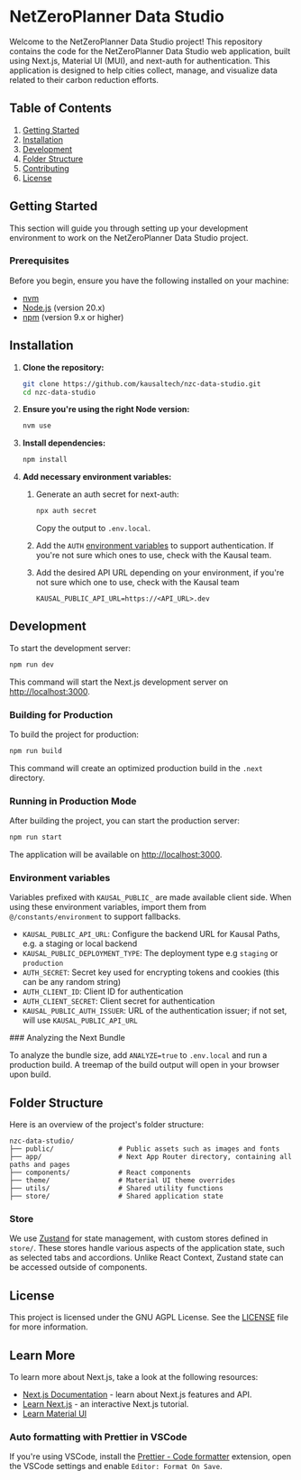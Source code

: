 # NetZeroPlanner Data Studio

Welcome to the NetZeroPlanner Data Studio project! This repository contains the code for the NetZeroPlanner Data Studio web application, built using Next.js, Material UI (MUI), and next-auth for authentication. This application is designed to help cities collect, manage, and visualize data related to their carbon reduction efforts.

## Table of Contents

1. [Getting Started](#getting-started)
2. [Installation](#installation)
3. [Development](#development)
4. [Folder Structure](#folder-structure)
5. [Contributing](#contributing)
6. [License](#license)

## Getting Started

This section will guide you through setting up your development environment to work on the NetZeroPlanner Data Studio project.

### Prerequisites

Before you begin, ensure you have the following installed on your machine:

- [nvm](https://github.com/nvm-sh/nvm)
- [Node.js](https://nodejs.org/) (version 20.x)
- [npm](https://www.npmjs.com/) (version 9.x or higher)

## Installation

1. **Clone the repository:**

   ```sh
   git clone https://github.com/kausaltech/nzc-data-studio.git
   cd nzc-data-studio
   ```

2. **Ensure you're using the right Node version:**

   ```sh
   nvm use
   ```

3. **Install dependencies:**

   ```sh
   npm install
   ```

4. **Add necessary environment variables:**

   1. Generate an auth secret for next-auth:

      ```sh
      npx auth secret
      ```

      Copy the output to `.env.local`.

   2. Add the `AUTH` [environment variables](#environment-variables) to support authentication. If you're not sure which ones to use, check with the Kausal team.

   3. Add the desired API URL depending on your environment, if you're not sure which one to use, check with the Kausal team

      ```env
      KAUSAL_PUBLIC_API_URL=https://<API_URL>.dev
      ```

## Development

To start the development server:

```sh
npm run dev
```

This command will start the Next.js development server on [http://localhost:3000](http://localhost:3000).

### Building for Production

To build the project for production:

```sh
npm run build
```

This command will create an optimized production build in the `.next` directory.

### Running in Production Mode

After building the project, you can start the production server:

```sh
npm run start
```

The application will be available on [http://localhost:3000](http://localhost:3000).

### Environment variables

Variables prefixed with `KAUSAL_PUBLIC_` are made available client side. When using these environment variables, import them from `@/constants/environment` to support fallbacks.

- `KAUSAL_PUBLIC_API_URL`: Configure the backend URL for Kausal Paths, e.g. a staging or local backend
- `KAUSAL_PUBLIC_DEPLOYMENT_TYPE`: The deployment type e.g `staging` or `production`
- `AUTH_SECRET`: Secret key used for encrypting tokens and cookies (this can be any random string)
- `AUTH_CLIENT_ID`: Client ID for authentication
- `AUTH_CLIENT_SECRET`: Client secret for authentication
- `KAUSAL_PUBLIC_AUTH_ISSUER`: URL of the authentication issuer; if not set, will use `KAUSAL_PUBLIC_API_URL`

### Analyzing the Next Bundle

To analyze the bundle size, add `ANALYZE=true` to `.env.local` and run a production build. A treemap of the build output will open in your browser upon build.

## Folder Structure

Here is an overview of the project's folder structure:

```
nzc-data-studio/
├── public/                # Public assets such as images and fonts
├── app/                   # Next App Router directory, containing all paths and pages
├── components/            # React components
├── theme/                 # Material UI theme overrides
├── utils/                 # Shared utility functions
├── store/                 # Shared application state
```

### Store

We use [Zustand](<(https://github.com/pmndrs/zustand)>) for state management, with custom stores defined in `store/`. These stores handle various aspects of the application state, such as selected tabs and accordions. Unlike React Context, Zustand state can be accessed outside of components.

## License

This project is licensed under the GNU AGPL License. See the [LICENSE](LICENSE) file for more information.

## Learn More

To learn more about Next.js, take a look at the following resources:

- [Next.js Documentation](https://nextjs.org/docs) - learn about Next.js features and API.
- [Learn Next.js](https://nextjs.org/learn) - an interactive Next.js tutorial.
- [Learn Material UI](https://mui.com/material-ui/getting-started/)

### Auto formatting with Prettier in VSCode

If you're using VSCode, install the [Prettier - Code formatter](https://marketplace.visualstudio.com/items?itemName=esbenp.prettier-vscode) extension, open the VSCode settings and enable `Editor: Format On Save`.
